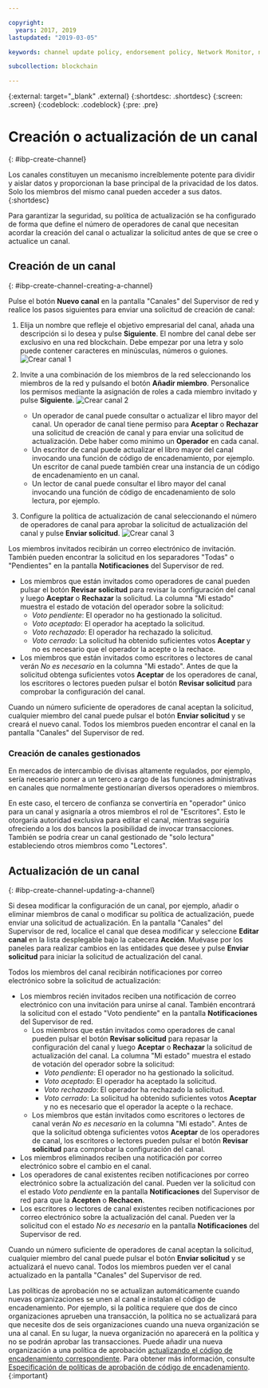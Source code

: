 ```yaml
---

copyright:
  years: 2017, 2019
lastupdated: "2019-03-05"

keywords: channel update policy, endorsement policy, Network Monitor, number of channel operators

subcollection: blockchain

---
```


{:external: target="_blank" .external}
{:shortdesc: .shortdesc}
{:screen: .screen}
{:codeblock: .codeblock}
{:pre: .pre}

# Creación o actualización de un canal
{: #ibp-create-channel}

Los canales constituyen un mecanismo increíblemente potente para dividir y aislar datos y proporcionan la base principal de la privacidad de los datos. Solo los miembros del mismo canal pueden acceder a sus datos.
{:shortdesc}

Para garantizar la seguridad, su política de actualización se ha configurado de forma que define el número de operadores de canal que necesitan acordar la creación del canal o actualizar la solicitud antes de que se cree o actualice un canal.

## Creación de un canal
{: #ibp-create-channel-creating-a-channel}

Pulse el botón **Nuevo canal** en la pantalla "Canales" del Supervisor de red y realice los pasos siguientes para enviar una solicitud de creación de canal:
1. Elija un nombre que refleje el objetivo empresarial del canal, añada una descripción si lo desea y pulse **Siguiente**. El nombre del canal debe ser exclusivo en una red blockchain. Debe empezar por una letra y solo puede contener caracteres en minúsculas, números o guiones.
![Crear canal 1](../images/create_channel.png "Crear un canal panel 1")

2. Invite a una combinación de los miembros de la red seleccionando los miembros de la red y pulsando el botón **Añadir miembro**. Personalice los permisos mediante la asignación de roles a cada miembro invitado y pulse **Siguiente**.
![Crear canal 2](../images/create_channel_2.png "Crear un canal panel 2")

    * Un operador de canal puede consultar o actualizar el libro mayor del canal. Un operador de canal tiene permiso para **Aceptar** o **Rechazar** una solicitud de creación de canal y para enviar una solicitud de actualización. Debe haber como mínimo un **Operador** en cada canal.
    * Un escritor de canal puede actualizar el libro mayor del canal invocando una función de código de encadenamiento, por ejemplo. Un escritor de canal puede también crear una instancia de un código de encadenamiento en un canal.
    * Un lector de canal puede consultar el libro mayor del canal invocando una función de código de encadenamiento de solo lectura, por ejemplo.

3. Configure la política de actualización de canal seleccionando el número de operadores de canal para aprobar la solicitud de actualización del canal y pulse **Enviar solicitud**.
 ![Crear canal 3](../images/create_channel_3.png "Crear un canal panel 3")

Los miembros invitados recibirán un correo electrónico de invitación. También pueden encontrar la solicitud en los separadores "Todas" o "Pendientes" en la pantalla **Notificaciones** del Supervisor de red.
* Los miembros que están invitados como operadores de canal pueden pulsar el botón **Revisar solicitud** para revisar la configuración del canal y luego **Aceptar** o **Rechazar** la solicitud. La columna "Mi estado" muestra el estado de votación del operador sobre la solicitud:
    * _Voto pendiente_: El operador no ha gestionado la solicitud.
    * _Voto aceptado_: El operador ha aceptado la solicitud.
    * _Voto rechazado_: El operador ha rechazado la solicitud.
    * _Voto cerrado_: La solicitud ha obtenido suficientes votos **Aceptar** y no es necesario que el operador la acepte o la rechace.
* Los miembros que están invitados como escritores o lectores de canal verán *No es necesario* en la columna "Mi estado". Antes de que la solicitud obtenga suficientes votos **Aceptar** de los operadores de canal, los escritores o lectores pueden pulsar el botón **Revisar solicitud** para comprobar la configuración del canal.

Cuando un número suficiente de operadores de canal aceptan la solicitud, cualquier miembro del canal puede pulsar el botón **Enviar solicitud** y se creará el nuevo canal. Todos los miembros pueden encontrar el canal en la pantalla "Canales" del Supervisor de red.

### Creación de canales gestionados

En mercados de intercambio de divisas altamente regulados, por ejemplo, sería necesario poner a un tercero a cargo de las funciones administrativas en canales que normalmente gestionarían diversos operadores o miembros.

En este caso, el tercero de confianza se convertiría en "operador" único para un canal y asignaría a otros miembros el rol de "Escritores". Esto le otorgaría autoridad exclusiva para editar el canal, mientras seguiría ofreciendo a los dos bancos la posibilidad de invocar transacciones. También se podría crear un canal gestionado de "solo lectura" estableciendo otros miembros como "Lectores".

## Actualización de un canal
{: #ibp-create-channel-updating-a-channel}

Si desea modificar la configuración de un canal, por ejemplo, añadir o eliminar miembros de canal o modificar su política de actualización, puede enviar una solicitud de actualización. En la pantalla "Canales" del Supervisor de red, localice el canal que desea modificar y seleccione **Editar canal** en la lista desplegable bajo la cabecera **Acción**. Muévase por los paneles para realizar cambios en las entidades que desee y pulse **Enviar solicitud** para iniciar la solicitud de actualización del canal.

Todos los miembros del canal recibirán notificaciones por correo electrónico sobre la solicitud de actualización:
* Los miembros recién invitados reciben una notificación de correo electrónico con una invitación para unirse al canal. También encontrará la solicitud con el estado "Voto pendiente" en la pantalla **Notificaciones** del Supervisor de red.
    * Los miembros que están invitados como operadores de canal pueden pulsar el botón **Revisar solicitud** para repasar la configuración del canal y luego **Aceptar** o **Rechazar** la solicitud de actualización del canal.  La columna "Mi estado" muestra el estado de votación del operador sobre la solicitud:
        * _Voto pendiente_: El operador no ha gestionado la solicitud.
        * _Voto aceptado_: El operador ha aceptado la solicitud.
        * _Voto rechazado_: El operador ha rechazado la solicitud.
        * _Voto cerrado_: La solicitud ha obtenido suficientes votos **Aceptar** y no es necesario que el operador la acepte o la rechace.
    * Los miembros que están invitados como escritores o lectores de canal verán *No es necesario* en la columna "Mi estado". Antes de que la solicitud obtenga suficientes votos **Aceptar** de los operadores de canal, los escritores o lectores pueden pulsar el botón **Revisar solicitud** para comprobar la configuración del canal.
* Los miembros eliminados reciben una notificación por correo electrónico sobre el cambio en el canal.
* Los operadores de canal existentes reciben notificaciones por correo electrónico sobre la actualización del canal. Pueden ver la solicitud con el estado _Voto pendiente_ en la pantalla **Notificaciones** del Supervisor de red para que la **Acepten** o **Rechacen**.
* Los escritores o lectores de canal existentes reciben notificaciones por correo electrónico sobre la actualización del canal. Pueden ver la solicitud con el estado _No es necesario_ en la pantalla **Notificaciones** del Supervisor de red.

Cuando un número suficiente de operadores de canal aceptan la solicitud, cualquier miembro del canal puede pulsar el botón **Enviar solicitud** y se actualizará el nuevo canal. Todos los miembros pueden ver el canal actualizado en la pantalla "Canales" del Supervisor de red.

Las políticas de aprobación no se actualizan automáticamente cuando nuevas organizaciones se unen al canal e instalan el código de encadenamiento. Por ejemplo, si la política requiere que dos de cinco organizaciones aprueben una transacción, la política no se actualizará para que necesite dos de seis organizaciones cuando una nueva organización se una al canal. En su lugar, la nueva organización no aparecerá en la política y no se podrán aprobar las transacciones. Puede añadir una nueva organización a una política de aprobación [actualizando el código de encadenamiento correspondiente](/docs/services/blockchain/howto/install_instantiate_chaincode.html#install-instantiate-chaincode-update-cc). Para obtener más información, consulte [Especificación de políticas de aprobación de código de encadenamiento](/docs/services/blockchain/howto/install_instantiate_chaincode.html#install-instantiate-chaincode-endorsement-policy).
{:important}
